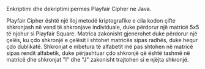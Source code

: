 
Enkriptimi dhe dekriptimi permes Playfair Cipher ne Java.

Playfair Cipher është një lloj metodë kriptografike e cila kodon çifte shkronjash në vend të shkronjave individuale, duke përdorur një matricë 5x5 të njohur si Playfair Square. Matrica zakonisht gjenerohet duke përdorur një çelës, ku çdo shkronjë e çelësit i shtohet matricës sipas radhës, duke hequr çdo dublikatë. Shkronjat e mbetura të alfabetit më pas shtohen në matricë sipas rendit alfabetik, duke përjashtuar çdo shkronjë që është tashmë në matricë dhe shkronjat "I" dhe "J" zakonisht trajtohen si e njëjta shkronjë.
